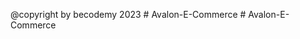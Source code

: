 @copyright by becodemy 2023
#   A v a l o n - E - C o m m e r c e  
 #   A v a l o n - E - C o m m e r c e  
 